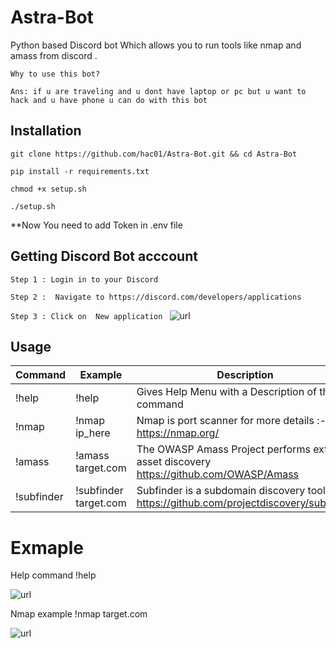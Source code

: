 # Astra-Bot
Python based Discord bot Which allows you to run tools like nmap and amass from discord .

```
Why to use this bot?

Ans: if u are traveling and u dont have laptop or pc but u want to hack and u have phone u can do with this bot 
``` 


## Installation
```git clone https://github.com/hac01/Astra-Bot.git && cd Astra-Bot ```

```pip install -r requirements.txt ```

```chmod +x setup.sh```

```./setup.sh```


**Now You need to add Token in .env file

## Getting Discord Bot acccount 
```Step 1 : Login in to your Discord ```

```Step 2 :  Navigate to https://discord.com/developers/applications ```

```Step 3 : Click on  New application ```
![url](https://github.com/hac01/Astra-Bot/blob/main/img/new_app_discord_github_astra_bot_readme.jpg)


## Usage
Command     |Example                | Description
------------|-----------------------|--------------
!help       | !help                 |Gives Help Menu with a Description of that command
!nmap       | !nmap ip_here         |Nmap is port scanner for more details :- https://nmap.org/ 
!amass      | !amass target.com     |The OWASP Amass Project performs external asset discovery https://github.com/OWASP/Amass
!subfinder  |!subfinder target.com  |Subfinder is a subdomain discovery tool https://github.com/projectdiscovery/subfinder 

# Exmaple
Help command !help


![url](https://github.com/hac01/Astra-Bot/blob/main/img/astra_bot_help_command.png)

Nmap example !nmap target.com

![url](https://github.com/hac01/Astra-Bot/blob/main/img/nmap_astra_bot.png)

